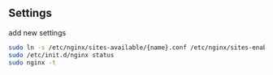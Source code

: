 ## Settings

add new settings
```sh
sudo ln -s /etc/nginx/sites-available/{name}.conf /etc/nginx/sites-enabled/
sudo /etc/init.d/nginx status
sudo nginx -t
```
